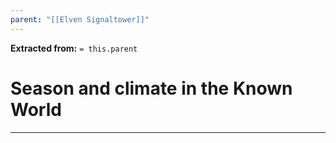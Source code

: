 ```yaml
---
parent: "[[Elven Signaltower]]"
---
```

**Extracted from:** `= this.parent`
# Season and climate in the Known World

---

